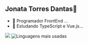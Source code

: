 ## Jonata Torres Dantas👋

- 🔭 Programador FrontEnd ...
- 🌱  Estudando TypeScript e Vue.js...

<picture>


  <img src="https://github-readme-stats.vercel.app/api?username=jonatatorresdantas&show_icons=true" />
 <img src="https://github-readme-stats.vercel.app/api/top-langs/?username=jonatatorresdantas&layout=compact" media="(prefers-color-scheme: dark)" alt="Linguagens mais usadas"/>
  
</picture>



  


